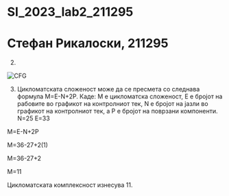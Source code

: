 # SI_2023_lab2_211295 
# Стефан Рикалоски, 211295
2.
![CFG](https://github.com/rikaloskistefan77/SI_2023_lab2_211295/assets/127146577/277c25c7-3ede-4632-83a1-b8aa43b9424a)

3. Цикломатската сложеност може да се пресмета со следнава формула M=E-N+2P. Каде: М е цикломатска сложеност, E е бројот на рабовите во графикот на контролниот тек, N е бројот на јазли во графикот на контролниот тек, а P е бројот на поврзани компоненти.  
N=25 E=33

M=E-N+2P

М=36-27+2(1)

М=36-27+2

М=11

Цикломатската комплексност изнесува 11.

